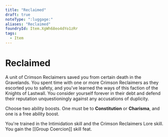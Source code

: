 ```yaml
---
title: "Reclaimed"
draft: true
noteType: ":luggage:"
aliases: "Reclaimed"
foundryId: Item.XgWh68eo4dYo1zRr
tags:
  - Item
---
```


# Reclaimed

A unit of Crimson Reclaimers saved you from certain death in the Gravelands. You spent time with one or more Crimson Reclaimers as they escorted you to safety, and you've learned the ways of this faction of the Knights of Lastwall. You consider yourself forever in their debt and defend their reputation unquestioningly against any accusations of duplicity.

Choose two ability boosts. One must be to **Constitution** or **Charisma**, and one is a free ability boost.

You're trained in the Intimidation skill and the Crimson Reclaimers Lore skill. You gain the [[Group Coercion]] skill feat.
